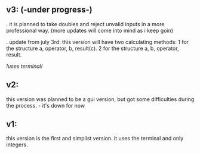## v3: (-under progress-)
  . it is planned to take doubles and reject unvalid inputs in a more professional way. (more updates will come into mind as i keep goin) 
  
  . update from july 3rd: this version will have two calculating methods: 1 for the structure a, operator, b, result(c). 2 for the structure a, b, operator, result.
  
  _!uses terminal!_

## v2:
  this version was planned to be a gui version, but got some difficulties during the process. - it's down for now

## v1:
  this version is the first and simplist version. it uses the terminal and only integers.

